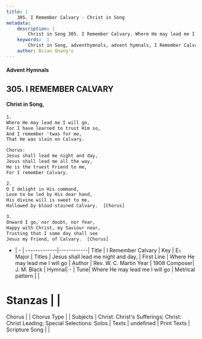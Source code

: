 ```yaml
---
title: |
    305. I Remember Calvary - Christ in Song
metadata:
    description: |
        Christ in Song 305. I Remember Calvary. Where He may lead me I will go, For I have learned to trust Him so, And I remember 'twas for me, That He was slain on Calvary. Chorus: Jesus shall lead me night and day, Jesus shall lead me all the way, He is the truest Friend to me, For I remember Calvary.
    keywords:  |
        Christ in Song, adventhymnals, advent hymnals, I Remember Calvary, Where He may lead me I will go. Jesus shall lead me night and day,
    author: Brian Onang'o
---
```


#### Advent Hymnals
## 305. I REMEMBER CALVARY
####  Christ in Song,

```txt
1.
Where He may lead me I will go,
For I have learned to trust Him so,
And I remember 'twas for me,
That He was slain on Calvary.

Chorus:
Jesus shall lead me night and day,
Jesus shall lead me all the way,
He is the truest Friend to me,
For I remember Calvary.

2.
O I delight in His command,
Love to be led by His dear hand,
His divine will is sweet to me,
Hallowed by blood-stained Calvary.  [Chorus]

3.
Onward I go, nor doubt, nor fear,
Happy with Christ, my Saviour near,
Trusting that I some day shall see
Jesus my Friend, of Calvary.  [Chorus]

```

- |   -  |
-------------|------------|
Title | I Remember Calvary |
Key | E♭ Major |
Titles | Jesus shall lead me night and day, |
First Line | Where He may lead me I will go |
Author | Rev. W. C. Martin
Year | 1908
Composer| J. M. Black |
Hymnal|  - |
Tune| Where He may lead me I will go |
Metrical pattern | |
# Stanzas |  |
Chorus |  |
Chorus Type |  |
Subjects | Christ: Christ's Sufferings; Christ: Christ Leading; Special Selections: Solos |
Texts | undefined |
Print Texts | 
Scripture Song |  |
    
